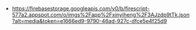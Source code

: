 - https://firebasestorage.googleapis.com/v0/b/firescript-577a2.appspot.com/o/imgs%2Fapp%2Fxinyiheng%2F3AJzdp9tTk.json?alt=media&token=e1666ed9-9790-46ad-927c-dfce5e4f25d9
